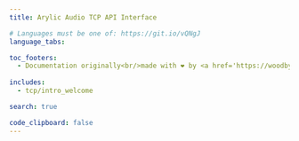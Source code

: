 ```yaml
---
title: Arylic Audio TCP API Interface

# Languages must be one of: https://git.io/vQNgJ
language_tabs:

toc_footers:
  - Documentation originally<br/>made with ❤️ by <a href='https://woodbytes.me' target='_blank'>Woodbytes</a>
  
includes:
  - tcp/intro_welcome

search: true

code_clipboard: false
---
```

